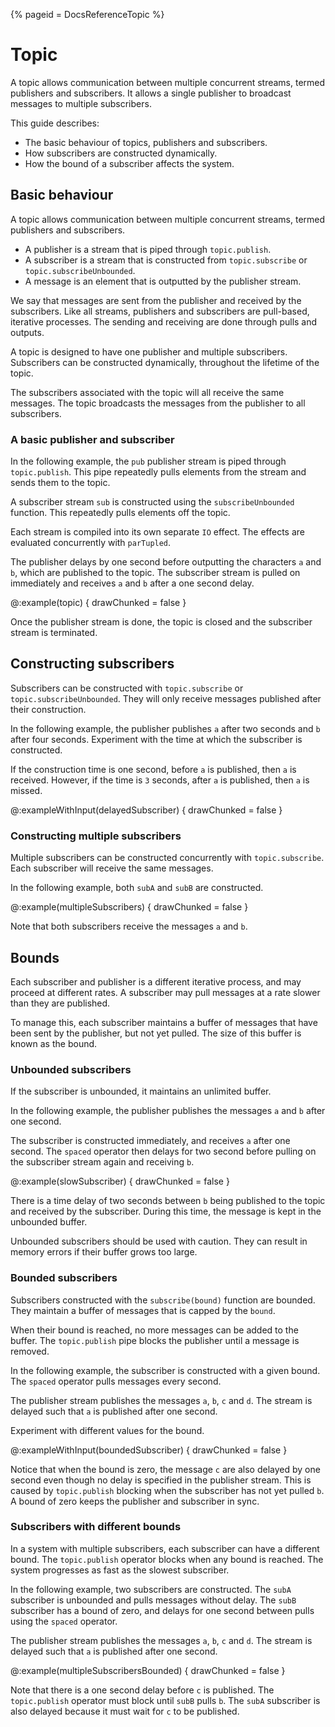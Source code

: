 {%
  pageid = DocsReferenceTopic
%}

# Topic

A topic allows communication between multiple concurrent streams, termed publishers and subscribers. It allows a single publisher to broadcast messages to multiple subscribers.

This guide describes:

 - The basic behaviour of topics, publishers and subscribers.
 - How subscribers are constructed dynamically.
 - How the bound of a subscriber affects the system.

## Basic behaviour

A topic allows communication between multiple concurrent streams, termed publishers and subscribers. 

 - A publisher is a stream that is piped through `topic.publish`.
 - A subscriber is a stream that is constructed from `topic.subscribe` or `topic.subscribeUnbounded`.
 - A message is an element that is outputted by the publisher stream.
 
We say that messages are sent from the publisher and received by the subscribers. Like all streams, publishers and subscribers are pull-based, iterative processes. The sending and receiving are done through pulls and outputs.

A topic is designed to have one publisher and multiple subscribers. Subscribers can be constructed dynamically, throughout the lifetime of the topic.

The subscribers associated with the topic will all receive the same messages. The topic broadcasts the messages from the publisher to all subscribers.

### A basic publisher and subscriber

In the following example, the `pub` publisher stream is piped through `topic.publish`.  This pipe repeatedly pulls elements from the stream and sends them to the topic.

A subscriber stream `sub` is constructed using the `subscribeUnbounded` function. This repeatedly pulls elements off the topic.

Each stream is compiled into its own separate `IO` effect. The effects are evaluated concurrently with `parTupled`.

The publisher delays by one second before outputting the characters `a` and `b`, which are published to the topic. The subscriber stream is pulled on immediately and receives `a` and `b` after a one second delay.

@:example(topic) {
  drawChunked = false
}

Once the publisher stream is done, the topic is closed and the subscriber stream is terminated.

## Constructing subscribers

Subscribers can be constructed with `topic.subscribe` or `topic.subscribeUnbounded`. They will only receive messages published after their construction. 

In the following example, the publisher publishes `a` after two seconds and `b` after four seconds. Experiment with the time at which the subscriber is constructed.

If the construction time is one second, before `a` is published, then `a` is received. However, if the time is `3` seconds, after `a` is published, then `a` is missed.

@:exampleWithInput(delayedSubscriber) {
  drawChunked = false
}

### Constructing multiple subscribers

Multiple subscribers can be constructed concurrently with `topic.subscribe`. Each subscriber will receive the same messages. 

In the following example, both `subA` and `subB` are constructed.

@:example(multipleSubscribers) {
  drawChunked = false
}

Note that both subscribers receive the messages `a` and `b`.

## Bounds

Each subscriber and publisher is a different iterative process, and may proceed at different rates. A subscriber may pull messages at a rate slower than they are published.

To manage this, each subscriber maintains a buffer of messages that have been sent by the publisher, but not yet pulled. The size of this buffer is known as the bound.

### Unbounded subscribers

If the subscriber is unbounded, it maintains an unlimited buffer.

In the following example, the publisher publishes the messages `a` and `b` after one second.

The subscriber is constructed immediately, and receives `a` after one second. The `spaced` operator then delays for two second before pulling on the subscriber stream again and receiving `b`.

@:example(slowSubscriber) {
  drawChunked = false
}

There is a time delay of two seconds between `b` being published to the topic and received by the subscriber. During this time, the message is kept in the unbounded buffer.

Unbounded subscribers should be used with caution. They can result in memory errors if their buffer grows too large.

### Bounded subscribers

Subscribers constructed with the `subscribe(bound)` function are bounded. They maintain a buffer of messages that is capped by the `bound`.

When their bound is reached, no more messages can be added to the buffer. The `topic.publish` pipe blocks the publisher until a message is removed.

In the following example, the subscriber is constructed with a given bound. The `spaced` operator pulls messages every second.

The publisher stream publishes the messages `a`, `b`, `c` and `d`. The stream is delayed such that `a` is published after one second.

Experiment with different values for the bound.

@:exampleWithInput(boundedSubscriber) {
  drawChunked = false
}

Notice that when the bound is zero, the message `c` are also delayed by one second even though no delay is specified in the publisher stream. This is caused by `topic.publish` blocking when the subscriber has not yet pulled `b`. A bound of zero keeps the publisher and subscriber in sync.

### Subscribers with different bounds

In a system with multiple subscribers, each subscriber can have a different bound. The `topic.publish` operator blocks when any bound is reached. The system progresses as fast as the slowest subscriber.

In the following example, two subscribers are constructed. The `subA` subscriber is unbounded and pulls messages without delay. The `subB` subscriber has a bound of zero, and delays for one second between pulls using the `spaced` operator.

The publisher stream publishes the messages `a`, `b`, `c` and `d`. The stream is delayed such that `a` is published after one second.

@:example(multipleSubscribersBounded) {
  drawChunked = false
}

Note that there is a one second delay before `c` is published. The `topic.publish` operator must block until `subB` pulls `b`. The `subA` subscriber is also delayed because it must wait for `c` to be published.
